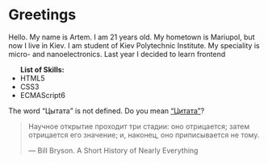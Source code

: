 <h1>Greetings</h1>
<p>Hello. My name is Artem. I am 21 years old. My hometown is Mariupol, but now I live in Kiev. I am student of Kiev Polytechnic Institute. My speciality is micro- and nanoelectronics. Last year I decided to learn frontend<p>
<ul><b>List of Skills:</b>
  <li>HTML5</li>
  <li>CSS3</li>
  <li>ECMAScript6</li>
</ul>
<p>The word <q>Цытата</q> is not defined. Do you mean <a href ="https://ru.wikipedia.org/wiki/%D0%A6%D0%B8%D1%82%D0%B0%D1%82%D0%B0"><q>Цитата</q></a>?
</p>
<blockquote><p>Научное открытие проходит три стадии: оно отрицается; затем отрицается его значение; и, наконец, оно приписывается не тому.</p>
<footer>— Bill Bryson. A Short History of Nearly Everything</footer>
</blockquote>
